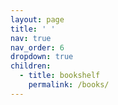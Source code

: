 ```yaml
---
layout: page
title: ' '
nav: true
nav_order: 6
dropdown: true
children:
  - title: bookshelf
    permalink: /books/
---
```

